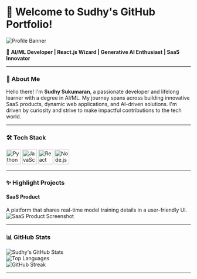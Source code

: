 # 👋 Welcome to Sudhy's GitHub Portfolio!  

![Profile Banner](https://your-banner-image-link)

🌟 **AI/ML Developer | React.js Wizard | Generative AI Enthusiast | SaaS Innovator**  

---

### 🚀 About Me  
Hello there! I'm **Sudhy Sukumaran**, a passionate developer and lifelong learner with a degree in AI/ML. My journey spans across building innovative SaaS products, dynamic web applications, and AI-driven solutions. I'm driven by curiosity and strive to make impactful contributions to the tech world.  

---

### 🛠️ Tech Stack  
<p>
  <img src="https://cdn.jsdelivr.net/gh/devicons/devicon/icons/python/python-original.svg" width="40" height="40" alt="Python" />
  <img src="https://cdn.jsdelivr.net/gh/devicons/devicon/icons/javascript/javascript-original.svg" width="40" height="40" alt="JavaScript" />
  <img src="https://cdn.jsdelivr.net/gh/devicons/devicon/icons/react/react-original.svg" width="40" height="40" alt="React" />
  <img src="https://cdn.jsdelivr.net/gh/devicons/devicon/icons/nodejs/nodejs-original.svg" width="40" height="40" alt="Node.js" />
</p>  

---

### ✨ Highlight Projects  
#### SaaS Product  
A platform that shares real-time model training details in a user-friendly UI.  
![SaaS Product Screenshot](https://your-image-link)

---

### 📊 GitHub Stats  
![Sudhy's GitHub Stats](https://github-readme-stats.vercel.app/api?username=sudhy8&show_icons=true&theme=radical)  
![Top Languages](https://github-readme-stats.vercel.app/api/top-langs/?username=sudhy8&layout=compact&theme=radical)  
![GitHub Streak](https://github-readme-streak-stats.herokuapp.com/?user=sudhy8&theme=radical)

---
